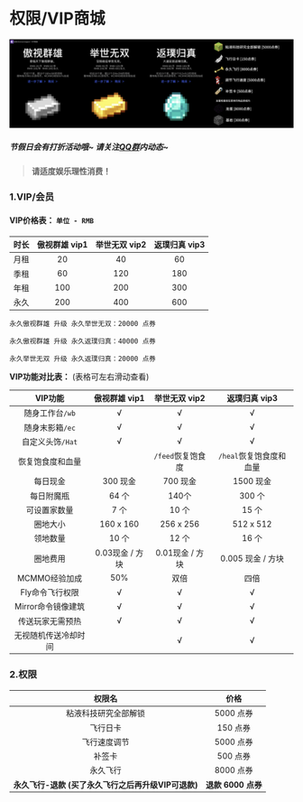 # 权限/VIP商城

![权限/VIP商城](../image/vip.jpg)

##### 节假日会有打折活动哦~  请关注[QQ群](https://qm.qq.com/q/OO2ZeOcb2o)内动态~

> **请适度娱乐理性消费！**

### 1.VIP/会员

#### VIP价格表： `单位 - RMB`

| 时长 | 傲视群雄 vip1 | 举世无双 vip2 | 返璞归真 vip3 |
| :--: | :-----------: | :-----------: | :-----------: |
| 月租 |      20       |      40       |      60       |
| 季租 |      60       |      120      |      180      |
| 年租 |      100      |      200      |      300      |
| 永久 |      200      |      400      |      600      |

`永久傲视群雄 升级 永久举世无双：20000 点券`

`永久傲视群雄 升级 永久返璞归真：40000 点券`

`永久举世无双 升级 永久返璞归真：20000 点券`

**VIP功能对比表：** (表格可左右滑动查看)

|       VIP功能        |  傲视群雄 vip1  |   举世无双 vip2   |      返璞归真 vip3      |
| :------------------: | :-------------: | :---------------: | :---------------------: |
|   随身工作台`/wb`    |        √        |         √         |            √            |
|   随身末影箱`/ec`    |        √        |         √         |            √            |
|   自定义头饰`/Hat`   |        √        |         √         |            √            |
|   恢复饱食度和血量   |                 | `/feed`恢复饱食度 | `/heal`恢复饱食度和血量 |
|       每日现金       |    300 现金     |     700 现金      |        1500 现金        |
|      每日附魔瓶      |      64 个      |       140个       |         300 个          |
|     可设置家数量     |      7 个       |       10 个       |          15 个          |
|       圈地大小       |    160 x 160    |     256 x 256     |        512 x 512        |
|       领地数量       |      10 个      |       12 个       |          16 个          |
|       圈地费用       | 0.03现金 / 方块 |  0.01现金 / 方块  |    0.005 现金 / 方块    |
|    MCMMO经验加成     |       50%       |       双倍        |          四倍           |
|   Fly命令飞行权限    |        √        |         √         |            √            |
|  Mirror命令镜像建筑  |        √        |         √         |            √            |
|   传送玩家无需预热   |        √        |         √         |            √            |
| 无视随机传送冷却时间 |                 |         √         |            √            |

### 2.权限

|                       权限名                        |        价格        |
| :-------------------------------------------------: | :----------------: |
|                粘液科技研究全部解锁                 |     5000 点券      |
|                      飞行日卡                       |      150 点券      |
|                    飞行速度调节                     |     5000 点券      |
|                       补签卡                        |      500 点券      |
|                      永久飞行                       |     8000 点券      |
| **永久飞行-退款 (买了永久飞行之后再升级VIP可退款)** | **退款 6000 点券** |


